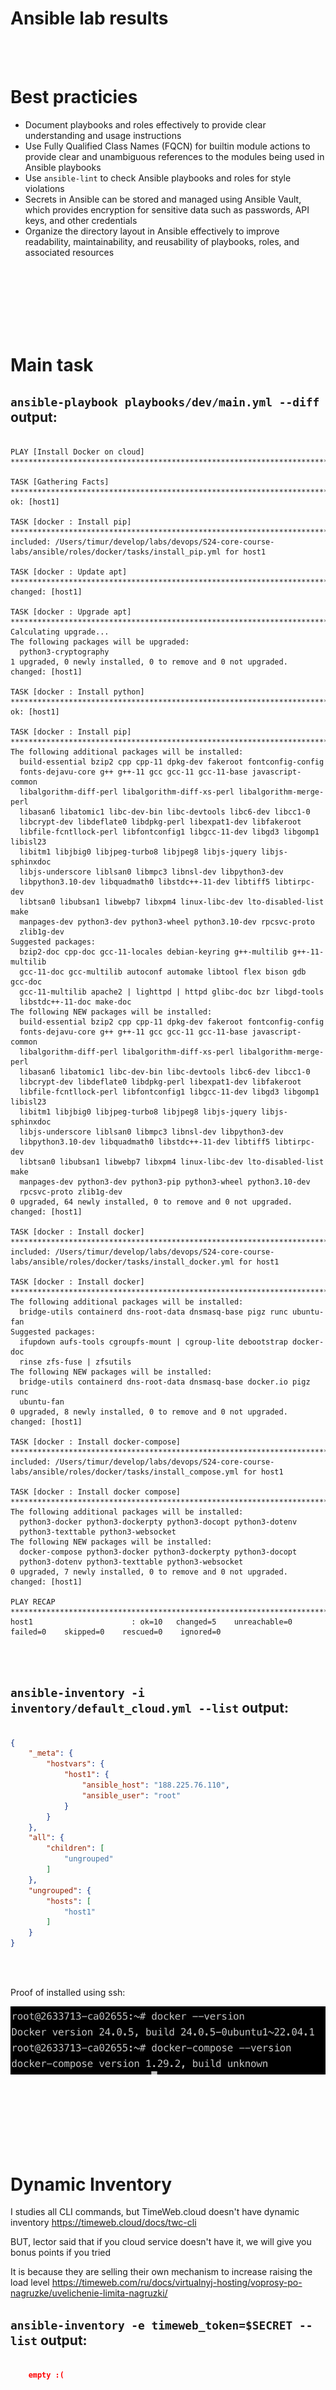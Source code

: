 # Ansible lab results

<br> <br/>

# Best practicies

- Document playbooks and roles effectively to provide clear understanding and usage instructions
- Use Fully Qualified Class Names (FQCN) for builtin module actions to provide clear and unambiguous references to the modules being used in Ansible playbooks
- Use `ansible-lint` to check Ansible playbooks and roles for style violations
- Secrets in Ansible can be stored and managed using Ansible Vault, which provides encryption for sensitive data such as passwords, API keys, and other credentials
- Organize the directory layout in Ansible effectively to improve readability, maintainability, and reusability of playbooks, roles, and associated resources

<br> <br/>
<br> <br/>
<br> <br/>

# Main task

## `ansible-playbook playbooks/dev/main.yml --diff` output:

```text

PLAY [Install Docker on cloud] **************************************************************************************************************************************************

TASK [Gathering Facts] **********************************************************************************************************************************************************
ok: [host1]

TASK [docker : Install pip] *****************************************************************************************************************************************************
included: /Users/timur/develop/labs/devops/S24-core-course-labs/ansible/roles/docker/tasks/install_pip.yml for host1

TASK [docker : Update apt] ******************************************************************************************************************************************************
changed: [host1]

TASK [docker : Upgrade apt] *****************************************************************************************************************************************************
Calculating upgrade...
The following packages will be upgraded:
  python3-cryptography
1 upgraded, 0 newly installed, 0 to remove and 0 not upgraded.
changed: [host1]

TASK [docker : Install python] **************************************************************************************************************************************************
ok: [host1]

TASK [docker : Install pip] *****************************************************************************************************************************************************
The following additional packages will be installed:
  build-essential bzip2 cpp cpp-11 dpkg-dev fakeroot fontconfig-config
  fonts-dejavu-core g++ g++-11 gcc gcc-11 gcc-11-base javascript-common
  libalgorithm-diff-perl libalgorithm-diff-xs-perl libalgorithm-merge-perl
  libasan6 libatomic1 libc-dev-bin libc-devtools libc6-dev libcc1-0
  libcrypt-dev libdeflate0 libdpkg-perl libexpat1-dev libfakeroot
  libfile-fcntllock-perl libfontconfig1 libgcc-11-dev libgd3 libgomp1 libisl23
  libitm1 libjbig0 libjpeg-turbo8 libjpeg8 libjs-jquery libjs-sphinxdoc
  libjs-underscore liblsan0 libmpc3 libnsl-dev libpython3-dev
  libpython3.10-dev libquadmath0 libstdc++-11-dev libtiff5 libtirpc-dev
  libtsan0 libubsan1 libwebp7 libxpm4 linux-libc-dev lto-disabled-list make
  manpages-dev python3-dev python3-wheel python3.10-dev rpcsvc-proto
  zlib1g-dev
Suggested packages:
  bzip2-doc cpp-doc gcc-11-locales debian-keyring g++-multilib g++-11-multilib
  gcc-11-doc gcc-multilib autoconf automake libtool flex bison gdb gcc-doc
  gcc-11-multilib apache2 | lighttpd | httpd glibc-doc bzr libgd-tools
  libstdc++-11-doc make-doc
The following NEW packages will be installed:
  build-essential bzip2 cpp cpp-11 dpkg-dev fakeroot fontconfig-config
  fonts-dejavu-core g++ g++-11 gcc gcc-11 gcc-11-base javascript-common
  libalgorithm-diff-perl libalgorithm-diff-xs-perl libalgorithm-merge-perl
  libasan6 libatomic1 libc-dev-bin libc-devtools libc6-dev libcc1-0
  libcrypt-dev libdeflate0 libdpkg-perl libexpat1-dev libfakeroot
  libfile-fcntllock-perl libfontconfig1 libgcc-11-dev libgd3 libgomp1 libisl23
  libitm1 libjbig0 libjpeg-turbo8 libjpeg8 libjs-jquery libjs-sphinxdoc
  libjs-underscore liblsan0 libmpc3 libnsl-dev libpython3-dev
  libpython3.10-dev libquadmath0 libstdc++-11-dev libtiff5 libtirpc-dev
  libtsan0 libubsan1 libwebp7 libxpm4 linux-libc-dev lto-disabled-list make
  manpages-dev python3-dev python3-pip python3-wheel python3.10-dev
  rpcsvc-proto zlib1g-dev
0 upgraded, 64 newly installed, 0 to remove and 0 not upgraded.
changed: [host1]

TASK [docker : Install docker] **************************************************************************************************************************************************
included: /Users/timur/develop/labs/devops/S24-core-course-labs/ansible/roles/docker/tasks/install_docker.yml for host1

TASK [docker : Install docker] **************************************************************************************************************************************************
The following additional packages will be installed:
  bridge-utils containerd dns-root-data dnsmasq-base pigz runc ubuntu-fan
Suggested packages:
  ifupdown aufs-tools cgroupfs-mount | cgroup-lite debootstrap docker-doc
  rinse zfs-fuse | zfsutils
The following NEW packages will be installed:
  bridge-utils containerd dns-root-data dnsmasq-base docker.io pigz runc
  ubuntu-fan
0 upgraded, 8 newly installed, 0 to remove and 0 not upgraded.
changed: [host1]

TASK [docker : Install docker-compose] ******************************************************************************************************************************************
included: /Users/timur/develop/labs/devops/S24-core-course-labs/ansible/roles/docker/tasks/install_compose.yml for host1

TASK [docker : Install docker compose] ******************************************************************************************************************************************
The following additional packages will be installed:
  python3-docker python3-dockerpty python3-docopt python3-dotenv
  python3-texttable python3-websocket
The following NEW packages will be installed:
  docker-compose python3-docker python3-dockerpty python3-docopt
  python3-dotenv python3-texttable python3-websocket
0 upgraded, 7 newly installed, 0 to remove and 0 not upgraded.
changed: [host1]

PLAY RECAP **********************************************************************************************************************************************************************
host1                      : ok=10   changed=5    unreachable=0    failed=0    skipped=0    rescued=0    ignored=0  

```

<br> <br/>

## `ansible-inventory -i inventory/default_cloud.yml --list` output:

```json

{
    "_meta": {
        "hostvars": {
            "host1": {
                "ansible_host": "188.225.76.110",
                "ansible_user": "root"
            }
        }
    },
    "all": {
        "children": [
            "ungrouped"
        ]
    },
    "ungrouped": {
        "hosts": [
            "host1"
        ]
    }
}

```
<br> <br/>

Proof of installed using ssh:

![](./images/screen.png)

<br> <br/>
<br> <br/>
<br> <br/>

# Dynamic Inventory

I studies all CLI commands, but TimeWeb.cloud doesn't have dynamic inventory
https://timeweb.cloud/docs/twc-cli

BUT, lector said that if you cloud service doesn't have it, we will give you bonus points if you tried

It is because they are selling their own mechanism to increase raising the load level
https://timeweb.com/ru/docs/virtualnyj-hosting/voprosy-po-nagruzke/uvelichenie-limita-nagruzki/

## `ansible-inventory -e timeweb_token=$SECRET --list` output:

```json

    empty :(

```